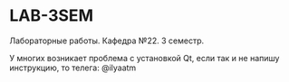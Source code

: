 # LAB-3SEM
Лабораторные работы. Кафедра №22. 3 семестр.


У многих возникает проблема с установкой Qt, если так и не напишу инструкцию, то телега: @ilyaatm